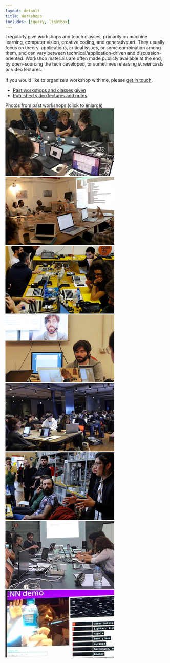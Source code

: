 ```yaml
---
layout: default
title: Workshops
includes: [jquery, lightbox]
---
```


<div id="work">
	<div id="workshops_about">
		I regularly give workshops and teach classes, primarily on machine learning, computer vision, creative coding, and generative art. They usually focus on theory, applications, critical issues, or some combination among them, and can vary between technical/application-driven and discussion-oriented. Workshop materials are often made publicly available at the end, by open-sourcing the tech developed, or sometimes releasing screencasts or video lectures.
		<br/><br/>
		If you would like to organize a workshop with me, please <a href="mailto:kogan dot gene at gmail dot com">get in touch</a>.
	</div>
	<div class="workshops_section">
		<ul>
			<li><a href="/cv/#teaching">Past workshops and classes given</a></li>
			<li><a href="https://ml4a.github.io/classes">Published video lectures and notes</a></li>
		</ul>
	</div>
	<div class="workshops_section">
		<div class="workshops_heading">Photos from past workshops (click to enlarge)</div>
		<a href="/images/workshops/influencers2.jpg" rel="lightbox[ws]"><img src="/images/workshops/thumb_influencers2.jpg" /></a>
		<a href="/images/workshops/altai1.jpg" rel="lightbox[ws]"><img src="/images/workshops/thumb_altai1.jpg" /></a>
		<a href="/images/workshops/opendot2.jpg" rel="lightbox[ws]"><img src="/images/workshops/thumb_opendot2.jpg" /></a>
		<a href="/images/workshops/opendot1.jpg" rel="lightbox[ws]"><img src="/images/workshops/thumb_opendot1.jpg" /></a>	
		<a href="/images/workshops/nabi1.jpg" rel="lightbox[ws]"><img src="/images/workshops/thumb_nabi1.jpg" /></a>	
		<a href="/images/workshops/opendot3.jpg" rel="lightbox[ws]"><img src="/images/workshops/thumb_opendot3.jpg" /></a>
		<a href="/images/workshops/influencers1.jpg" rel="lightbox[ws]"><img src="/images/workshops/thumb_influencers1.jpg" /></a>	
		<a href="/images/workshops/nabi2.jpg" rel="lightbox[ws]"><img src="/images/workshops/thumb_nabi2.jpg" /></a>	
	</div>
</div>